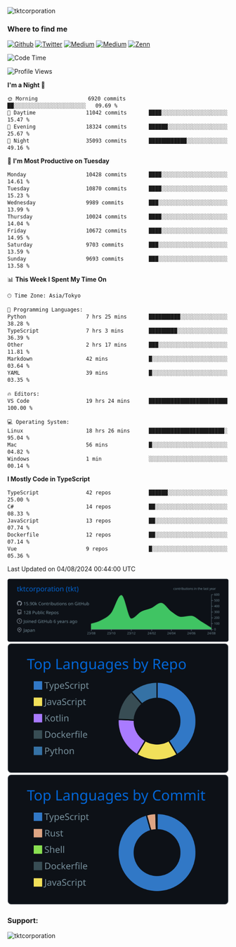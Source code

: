 <p align="left"> <img src="https://komarev.com/ghpvc/?username=tktcorporation&label=Profile%20views&color=0e75b6&style=flat" alt="tktcorporation" /> </p>

<h3>Where to find me</h3>
<p>
<a href="https://github.com/tktcorporation" target="_blank"><img alt="Github" src="https://img.shields.io/badge/GitHub-%2312100E.svg?&style=for-the-badge&logo=Github&logoColor=white" /></a>
<a href="https://twitter.com/tktcorporation" target="_blank"><img alt="Twitter" src="https://img.shields.io/badge/twitter-%231DA1F2.svg?&style=for-the-badge&logo=twitter&logoColor=white" /></a>
<a href="https://www.linkedin.com/in/tktcorporation" target="_blank"><img alt="Medium" src="https://img.shields.io/badge/linkdin-0a66c2.svg?&style=for-the-badge&logo=linkedin&logoColor=white" /></a>
<a href="https://qiita.com/tktcorporation" target="_blank"><img alt="Medium" src="https://img.shields.io/badge/qiita-55C500.svg?&style=for-the-badge&logo=qiita&logoColor=white" /></a>
<a href="https://zenn.dev/tktcorporation" target="_blank"><img alt="Zenn" src="https://img.shields.io/badge/Zenn-3EA8FF.svg?&style=for-the-badge&logo=Zenn&logoColor=white" /></a>
</p>
  
<!--START_SECTION:waka-->
![Code Time](http://img.shields.io/badge/Code%20Time-1%2C655%20hrs%2039%20mins-blue)

![Profile Views](http://img.shields.io/badge/Profile%20Views-0-blue)

**I'm a Night 🦉** 

```text
🌞 Morning                6920 commits        ██░░░░░░░░░░░░░░░░░░░░░░░   09.69 % 
🌆 Daytime                11042 commits       ████░░░░░░░░░░░░░░░░░░░░░   15.47 % 
🌃 Evening                18324 commits       ██████░░░░░░░░░░░░░░░░░░░   25.67 % 
🌙 Night                  35093 commits       ████████████░░░░░░░░░░░░░   49.16 % 
```
📅 **I'm Most Productive on Tuesday** 

```text
Monday                   10428 commits       ████░░░░░░░░░░░░░░░░░░░░░   14.61 % 
Tuesday                  10870 commits       ████░░░░░░░░░░░░░░░░░░░░░   15.23 % 
Wednesday                9989 commits        ███░░░░░░░░░░░░░░░░░░░░░░   13.99 % 
Thursday                 10024 commits       ████░░░░░░░░░░░░░░░░░░░░░   14.04 % 
Friday                   10672 commits       ████░░░░░░░░░░░░░░░░░░░░░   14.95 % 
Saturday                 9703 commits        ███░░░░░░░░░░░░░░░░░░░░░░   13.59 % 
Sunday                   9693 commits        ███░░░░░░░░░░░░░░░░░░░░░░   13.58 % 
```


📊 **This Week I Spent My Time On** 

```text
🕑︎ Time Zone: Asia/Tokyo

💬 Programming Languages: 
Python                   7 hrs 25 mins       ██████████░░░░░░░░░░░░░░░   38.28 % 
TypeScript               7 hrs 3 mins        █████████░░░░░░░░░░░░░░░░   36.39 % 
Other                    2 hrs 17 mins       ███░░░░░░░░░░░░░░░░░░░░░░   11.81 % 
Markdown                 42 mins             █░░░░░░░░░░░░░░░░░░░░░░░░   03.64 % 
YAML                     39 mins             █░░░░░░░░░░░░░░░░░░░░░░░░   03.35 % 

🔥 Editors: 
VS Code                  19 hrs 24 mins      █████████████████████████   100.00 % 

💻 Operating System: 
Linux                    18 hrs 26 mins      ████████████████████████░   95.04 % 
Mac                      56 mins             █░░░░░░░░░░░░░░░░░░░░░░░░   04.82 % 
Windows                  1 min               ░░░░░░░░░░░░░░░░░░░░░░░░░   00.14 % 
```

**I Mostly Code in TypeScript** 

```text
TypeScript               42 repos            ██████░░░░░░░░░░░░░░░░░░░   25.00 % 
C#                       14 repos            ██░░░░░░░░░░░░░░░░░░░░░░░   08.33 % 
JavaScript               13 repos            ██░░░░░░░░░░░░░░░░░░░░░░░   07.74 % 
Dockerfile               12 repos            ██░░░░░░░░░░░░░░░░░░░░░░░   07.14 % 
Vue                      9 repos             █░░░░░░░░░░░░░░░░░░░░░░░░   05.36 % 
```




 Last Updated on 04/08/2024 00:44:00 UTC
<!--END_SECTION:waka-->

[![](https://raw.githubusercontent.com/tktcorporation/tktcorporation/master/profile-summary-card-output/github_dark/0-profile-details.svg)](https://github.com/vn7n24fzkq/github-profile-summary-cards)
[![](https://raw.githubusercontent.com/tktcorporation/tktcorporation/master/profile-summary-card-output/github_dark/1-repos-per-language.svg)](https://github.com/vn7n24fzkq/github-profile-summary-cards) [![](https://raw.githubusercontent.com/tktcorporation/tktcorporation/master/profile-summary-card-output/github_dark/2-most-commit-language.svg)](https://github.com/vn7n24fzkq/github-profile-summary-cards)

<h3 align="left">Support:</h3>
<p><a href="https://www.buymeacoffee.com/tktcorporation"> <img align="left" src="https://cdn.buymeacoffee.com/buttons/v2/default-yellow.png" height="50" width="210" alt="tktcorporation" /></a></p><br><br>
